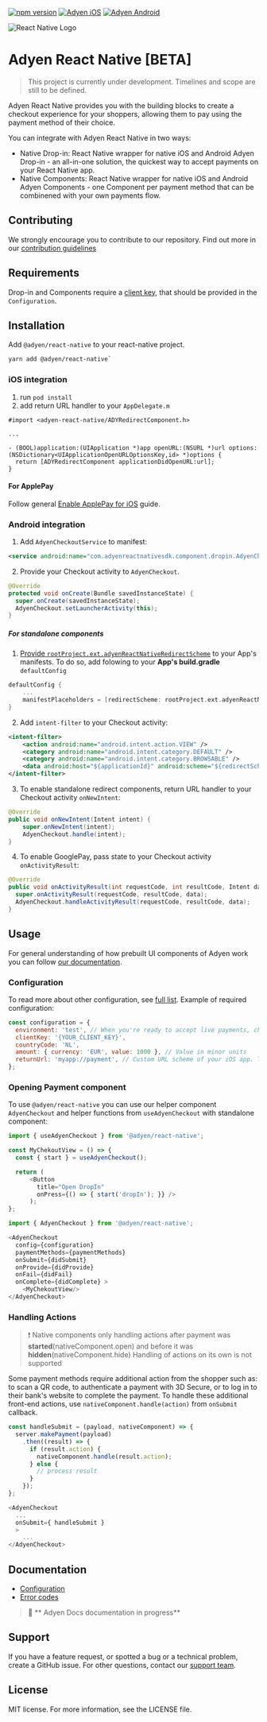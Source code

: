 [![npm version](https://img.shields.io/npm/v/@adyen/react-native.svg?style=flat-square)](https://www.npmjs.com/package/@adyen/react-native)
[![Adyen iOS](https://img.shields.io/badge/ios-v4.10.3-brightgreen.svg)](https://github.com/Adyen/adyen-ios)
[![Adyen Android](https://img.shields.io/badge/android-v4.10.0-brightgreen.svg)](https://github.com/Adyen/adyen-android)

![React Native Logo](https://user-images.githubusercontent.com/2648655/198584674-f0c46e71-1c21-409f-857e-77acaa4daae0.png)

# Adyen React Native [BETA]

> This project is currently under development. Timelines and scope are still to be defined.

Adyen React Native provides you with the building blocks to create a checkout experience for your shoppers, allowing them to pay using the payment method of their choice.

You can integrate with Adyen React Native in two ways:

* Native Drop-in: React Native wrapper for native iOS and Android Adyen Drop-in - an all-in-one solution, the quickest way to accept payments on your React Native app.
* Native Components: React Native wrapper for native iOS and Android Adyen Components - one Component per payment method that can be combinened with your own payments flow.

## Contributing
We strongly encourage you to contribute to our repository. Find out more in our [contribution guidelines](https://github.com/Adyen/.github/blob/master/CONTRIBUTING.md)

## Requirements
Drop-in and Components require a [client key][client.key], that should be provided in the `Configuration`.

## Installation

Add `@adyen/react-native` to your react-native project.
```bash
yarn add @adyen/react-native`
```

### iOS integration

1. run `pod install`
2. add return URL handler to your `AppDelegate.m`
  ```objc
  #import <adyen-react-native/ADYRedirectComponent.h>

  ...

  - (BOOL)application:(UIApplication *)app openURL:(NSURL *)url options:(NSDictionary<UIApplicationOpenURLOptionsKey,id> *)options {
    return [ADYRedirectComponent applicationDidOpenURL:url];
  }
  ```
  
#### For ApplePay

Follow general [Enable ApplePay for iOS](https://docs.adyen.com/payment-methods/apple-pay/enable-apple-pay?tab=i_os_2) guide.

### Android integration

1. Add `AdyenCheckoutService` to manifest:
```xml
<service android:name="com.adyenreactnativesdk.component.dropin.AdyenCheckoutService" android:exported="false" />
```

2. Provide your Checkout activity to `AdyenCheckout`.
```java
@Override
protected void onCreate(Bundle savedInstanceState) {
  super.onCreate(savedInstanceState);
  AdyenCheckout.setLauncherActivity(this);
}
```

##### For standalone components

1. [Provide `rootProject.ext.adyenReactNativeRedirectScheme`](https://developer.android.com/studio/build/manage-manifests#inject_build_variables_into_the_manifest) to your App's manifests.
To do so, add folowing to your **App's build.gradle** `defaultConfig`

```groovy
defaultConfig {
    ...
    manifestPlaceholders = [redirectScheme: rootProject.ext.adyenReactNativeRedirectScheme]
}
```

2. Add `intent-filter` to your Checkout activity:
```xml
<intent-filter>
    <action android:name="android.intent.action.VIEW" />
    <category android:name="android.intent.category.DEFAULT" />
    <category android:name="android.intent.category.BROWSABLE" />
    <data android:host="${applicationId}" android:scheme="${redirectScheme}" />
</intent-filter>
```

3. To enable standalone redirect components, return URL handler to your Checkout activity `onNewIntent`:
```java
@Override
public void onNewIntent(Intent intent) {
    super.onNewIntent(intent);
    AdyenCheckout.handle(intent);
}
```

4. To enable GooglePay, pass state to your Checkout activity `onActivityResult`:
```java
@Override
public void onActivityResult(int requestCode, int resultCode, Intent data) {
  super.onActivityResult(requestCode, resultCode, data);
  AdyenCheckout.handleActivityResult(requestCode, resultCode, data);
}
```

## Usage

For general understanding of how prebuilt UI components of Adyen work you can follow [our documentation](https://docs.adyen.com/online-payments/prebuilt-ui).

### Configuration

To read more about other configuration, see [full list](/docs/Configuration.md).
Example of required configuration:
```javascript
const configuration = {
  environment: 'test', // When you're ready to accept live payments, change the value to one of our live environments.
  clientKey: '{YOUR_CLIENT_KEY}',
  countryCode: 'NL',
  amount: { currency: 'EUR', value: 1000 }, // Value in minor units
  returnUrl: 'myapp://payment', // Custom URL scheme of your iOS app. This value is overridden for Android by `AdyenCheckout`. Can be send from your backend
};
```

### Opening Payment component

To use `@adyen/react-native` you can use our helper component `AdyenCheckout` and helper functions from `useAdyenCheckout` with standalone component:
```javascript
import { useAdyenCheckout } from '@adyen/react-native';

const MyChekoutView = () => {
  const { start } = useAdyenCheckout();

  return (
      <Button
        title="Open DropIn"
        onPress={() => { start('dropIn'); }} />
      );
};
```
```javascript
import { AdyenCheckout } from '@adyen/react-native';

<AdyenCheckout
  config={configuration}
  paymentMethods={paymentMethods}
  onSubmit={didSubmit}
  onProvide={didProvide}
  onFail={didFail}
  onComplete={didComplete} >
    <MyChekoutView/>
</AdyenCheckout>
```

### Handling Actions

> :exclamation: Native components only handling actions after payment was **started**(nativeComponent.open) and before it was **hidden**(nativeComponent.hide)
Handling of actions on its own is not supported

Some payment methods require additional action from the shopper such as: to scan a QR code, to authenticate a payment with 3D Secure, or to log in to their bank's website to complete the payment. To handle these additional front-end actions, use `nativeComponent.handle(action)` from  `onSubmit` callback.
```javascript
const handleSubmit = (payload, nativeComponent) => {
  server.makePayment(payload)
    .then((result) => {
      if (result.action) {
        nativeComponent.handle(result.action);
      } else {
        // process result
      }
    });
};

<AdyenCheckout
  ...
  onSubmit={ handleSubmit }
  >
    ...
</AdyenCheckout>
```

## Documentation

- [Configuration](/docs/Configuration.md)
- [Error codes](/docs/Error%20codes.md)

> :construction: ** Adyen Docs documentation in progress**

## Support
If you have a feature request, or spotted a bug or a technical problem, create a GitHub issue. For other questions, contact our [support team](https://www.adyen.help/hc/en-us/requests/new?ticket_form_id=360000705420).    

## License    
MIT license. For more information, see the LICENSE file.


[client.key]: https://docs.adyen.com/online-payments/android/drop-in#client-key
